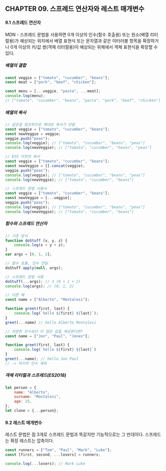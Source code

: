 ## CHAPTER 09. 스프레드 연산자와 레스트 매개변수

#### 9.1 스프레드 연산자

MDN - 스프레드 문법을 사용하면 0개 이상의 인수(함수 호출용) 또는 원소(배열 리터럴용)가 예상되는 위치에서 배열  표현식 또는 문자열과 같은 이터러블 항목을 확장하거나 0개 이상의 키/값 쌍(객체 리터럴용)이 예상되는 위체에서 객체 표현식을 확장할 수 있다.

##### 배열의 결합

```javascript
const veggie = ["tomato", "cucumber", "beans"];
const meat = ["pork", "beef", "chicken"];

const menu = [...veggie, "pasta", ...meat];
console.log(menu);
// ["tomato", "cucumber", "beans", "pasta", "pork", "beef", "chicken"]
```

##### 배열의 복사

```javascript
// 같은걸 참조하므로 제대로 복사가 안됨
const veggie = ["tomato", "cucumber", "beans"];
const newVeggie = veggie;
veggie.push("peas");
console.log(veggie); // ["tomato", "cucumber", "beans", "peas"]
console.log(newVeggie); // ["tomato", "cucumber", "beans", "peas"]

// ES5 이전의 복사
const veggie = ["tomato", "cucumber", "beans"];
const newVeggie = [].concat(veggie);
veggie.push("peas");
console.log(veggie); // ["tomato", "cucumber", "beans", "peas"]
console.log(newVeggie); // ["tomato", "cucumber", "beans"]

// 스프레드 문법 사용시
const veggie = ["tomato", "cucumber", "beans"];
const newVeggie = [...veggie];
veggie.push("peas");
console.log(veggie); // ["tomato", "cucumber", "beans", "peas"]
console.log(newVeggie); // ["tomato", "cucumber", "beans"]
```

##### 함수와 스프레드 연산자

```javascript
// 기존 방식
function doStuff (x, y, z) {
    console.log(x + y + z);
}
var args = [0, 1, 2];

// 함수 호출, 인수 전달
doStuff.apply(null, args);

// 스프레드 문법 사용
doStuff(...args); // 3 (0 + 1 + 2)
console.log(args); // [0, 1, 2]

// 다른 예
const name = ["Alberto", "Montalesi"];

function greet(first, last) {
    console.log(`hello ${first} ${last}`);
}
greet(...name) // hello Alberto Montalesi

// 저장한 인수보다 더 많은 값을 제공한다면?
const name = ["Jon", "Paul", "Jones"];

function greet(first, last) {
    console.log(`hello ${first} ${last}`)
}
greet(...name); // hello Jon Paul
// -> 마지막 인수 제외
```

##### 객체 리터럴과 스프레드(ES2018)

```javascript
let person = {
    name: "Alberto",
    surname: "Montalesi",
    age: 25,
};
let clone = {...person};
```



#### 9.2 레스트 매개변수

레스트 문법은 점 3개로 스프레드 문법과 똑같지만 기능적으로는 그 반대이다. 스프레드는 확장 레스트는 압축이다.

```javascript
const runners = ["Tom", "Paul", "Mark", "Luke"];
const [first, second, ...losers] = runners;

console.log(...losers); // Mark Luke
```

